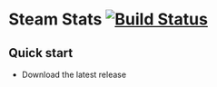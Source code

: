 Steam Stats [![Build Status](https://travis-ci.org/Lardjo/Steam-stats.png?branch=develop)](https://travis-ci.org/Lardjo/Steam-stats)
===========



## Quick start

* Download the latest release